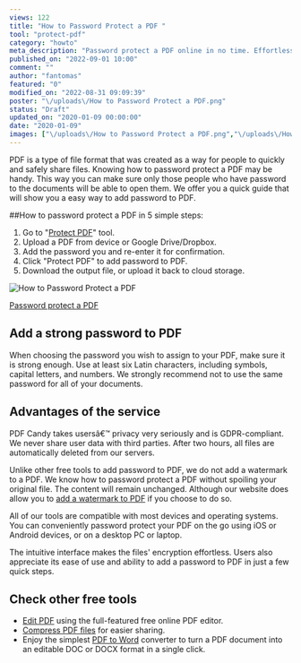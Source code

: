 ```yaml
---
views: 122
title: "How to Password Protect a PDF "
tool: "protect-pdf"
category: "howto"
meta_description: "Password protect a PDF online in no time. Effortless way to encrypt the document on the go. We'll guide you through!"
published_on: "2022-09-01 10:00"
comment: ""
author: "fantomas"
featured: "0"
modified_on: "2022-08-31 09:09:39"
poster: "\/uploads\/How to Password Protect a PDF.png"
status: "Draft"
updated_on: "2020-01-09 00:00:00"
date: "2020-01-09"
images: ["\/uploads\/How to Password Protect a PDF.png","\/uploads\/How to password protect a PDF.gif"]
---
```


PDF is a type of file format that was created as a way for people to quickly and safely share files. Knowing how to password protect a PDF may be handy. This way you can make sure only those people who have password to the documents will be able to open them. We offer you a quick guide that will show you a easy way to add password to PDF. 


##How to password protect a PDF in 5 simple steps:

1. Go to "[Protect PDF](/protect-pdf.html)" tool.
2. Upload a PDF from device or Google Drive/Dropbox. 
3. Add the password you and re-enter it for confirmation. 	
4. Click "Protect PDF" to add password to PDF. 	
5. Download the output file, or upload it back to cloud storage.

![How to Password Protect a PDF](/uploads/How%20to%20password%20protect%20a%20PDF.gif "How to Password Protect a PDF")

<!--ttf-->
[Password protect a PDF](/protect-pdf.html)


## Add a strong password to PDF

When choosing the password you wish to assign to your PDF, make sure it is strong enough. Use at least six Latin characters, including symbols, capital letters, and numbers. We strongly recommend not to use the same password for all of your documents.

## Advantages of the service

PDF Candy takes usersâ€™ privacy very seriously and is GDPR-compliant. We never share user data with third parties. After two hours, all files are automatically deleted from our servers.

Unlike other free tools to add password to PDF, we do not add a watermark to a PDF. We know how to password protect a PDF without spoiling your original file. The content will remain unchanged. Although our website does allow you to [add a watermark to PDF](/add-watermark.html) if you choose to do so.

All of our tools are compatible with most devices and operating systems. You can conveniently password protect your PDF on the go using iOS or Android devices, or on a desktop PC or laptop.

The intuitive interface makes the files' encryption effortless. Users also appreciate its ease of use and ability to add a password to PDF in just a few quick steps. 

## Check other free tools
- [Edit PDF](/edit-pdf.html) using the full-featured free online PDF editor. 
- [Compress PDF files](/compress-pdf.html) for easier sharing. 
- Enjoy the simplest [PDF to Word](/pdf-to-word.html) converter to turn a PDF document into an editable DOC or DOCX format in a single click.
